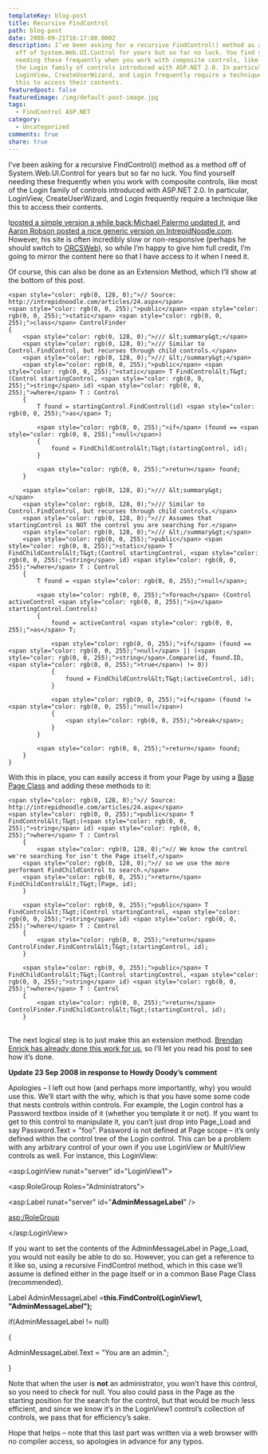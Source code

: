 ```yaml
---
templateKey: blog-post
title: Recursive FindControl
path: blog-post
date: 2008-09-21T16:17:00.000Z
description: I’ve been asking for a recursive FindControl() method as a method
  off of System.Web.UI.Control for years but so far no luck. You find yourself
  needing these frequently when you work with composite controls, like most of
  the Login family of controls introduced with ASP.NET 2.0. In particular,
  LoginView, CreateUserWizard, and Login frequently require a technique like
  this to access their contents.
featuredpost: false
featuredimage: /img/default-post-image.jpg
tags:
  - FindControl ASP.NET
category:
  - Uncategorized
comments: true
share: true
---
```

I’ve been asking for a recursive FindControl() method as a method off of System.Web.UI.Control for years but so far no luck. You find yourself needing these frequently when you work with composite controls, like most of the Login family of controls introduced with ASP.NET 2.0. In particular, LoginView, CreateUserWizard, and Login frequently require a technique like this to access their contents.

I[posted a simple version a while back](http://aspadvice.com/blogs/ssmith/archive/2006/08/23/Add-Profile-Items-in-CreateUserWizard-and-Recursive-FindControl.aspx);[Michael Palermo updated it](http://weblogs.asp.net/palermo4/archive/2007/04/13/recursive-findcontrol-t.aspx), and [Aaron Robson posted a nice generic version on IntrepidNoodle.com](http://intrepidnoodle.com/articles/24.aspx). However, his site is often incredibly slow or non-responsive (perhaps he should switch to [ORCSWeb](http://orcsweb.com/)), so while I’m happy to give him full credit, I’m going to mirror the content here so that I have access to it when I need it.

Of course, this can also be done as an Extension Method, which I’ll show at the bottom of this post.

```
<span style="color: rgb(0, 128, 0);">// Source: http://intrepidnoodle.com/articles/24.aspx</span>
<span style="color: rgb(0, 0, 255);">public</span> <span style="color: rgb(0, 0, 255);">static</span> <span style="color: rgb(0, 0, 255);">class</span> ControlFinder
{
    <span style="color: rgb(0, 128, 0);">/// &lt;summary&gt;</span>
    <span style="color: rgb(0, 128, 0);">/// Similar to Control.FindControl, but recurses through child controls.</span>
    <span style="color: rgb(0, 128, 0);">/// &lt;/summary&gt;</span>
    <span style="color: rgb(0, 0, 255);">public</span> <span style="color: rgb(0, 0, 255);">static</span> T FindControl&lt;T&gt;(Control startingControl, <span style="color: rgb(0, 0, 255);">string</span> id) <span style="color: rgb(0, 0, 255);">where</span> T : Control
    {        
        T found = startingControl.FindControl(id) <span style="color: rgb(0, 0, 255);">as</span> T; 
 
        <span style="color: rgb(0, 0, 255);">if</span> (found == <span style="color: rgb(0, 0, 255);">null</span>)
        {
            found = FindChildControl&lt;T&gt;(startingControl, id);
        }
 
        <span style="color: rgb(0, 0, 255);">return</span> found;        
    }
 
    <span style="color: rgb(0, 128, 0);">/// &lt;summary&gt;     </span>
    <span style="color: rgb(0, 128, 0);">/// Similar to Control.FindControl, but recurses through child controls.</span>
    <span style="color: rgb(0, 128, 0);">/// Assumes that startingControl is NOT the control you are searching for.</span>
    <span style="color: rgb(0, 128, 0);">/// &lt;/summary&gt;</span>
    <span style="color: rgb(0, 0, 255);">public</span> <span style="color: rgb(0, 0, 255);">static</span> T FindChildControl&lt;T&gt;(Control startingControl, <span style="color: rgb(0, 0, 255);">string</span> id) <span style="color: rgb(0, 0, 255);">where</span> T : Control
    {
        T found = <span style="color: rgb(0, 0, 255);">null</span>;
 
        <span style="color: rgb(0, 0, 255);">foreach</span> (Control activeControl <span style="color: rgb(0, 0, 255);">in</span> startingControl.Controls)
        {
            found = activeControl <span style="color: rgb(0, 0, 255);">as</span> T;
 
            <span style="color: rgb(0, 0, 255);">if</span> (found == <span style="color: rgb(0, 0, 255);">null</span> || (<span style="color: rgb(0, 0, 255);">string</span>.Compare(id, found.ID, <span style="color: rgb(0, 0, 255);">true</span>) != 0))
            {
                found = FindChildControl&lt;T&gt;(activeControl, id);
            }
 
            <span style="color: rgb(0, 0, 255);">if</span> (found != <span style="color: rgb(0, 0, 255);">null</span>)
            {
                <span style="color: rgb(0, 0, 255);">break</span>;
            }
        }
 
        <span style="color: rgb(0, 0, 255);">return</span> found;
    }
}
```

With this in place, you can easily access it from your Page by using a [Base Page Class](http://aspadvice.com/blogs/ssmith/archive/2006/09/14/Ultimate-ASP.NET-Base-Page-Class.aspx) and adding these methods to it:

```
<span style="color: rgb(0, 128, 0);">// Source: http://intrepidnoodle.com/articles/24.aspx</span>
<span style="color: rgb(0, 0, 255);">public</span> T FindControl&lt;T&gt;(<span style="color: rgb(0, 0, 255);">string</span> id) <span style="color: rgb(0, 0, 255);">where</span> T : Control
    {
        <span style="color: rgb(0, 128, 0);">// We know the control we're searching for isn't the Page itself,</span>
    <span style="color: rgb(0, 128, 0);">// so we use the more performant FindChildControl to search.</span>
    <span style="color: rgb(0, 0, 255);">return</span> FindChildControl&lt;T&gt;(Page, id);    
    }
 
    <span style="color: rgb(0, 0, 255);">public</span> T FindControl&lt;T&gt;(Control startingControl, <span style="color: rgb(0, 0, 255);">string</span> id) <span style="color: rgb(0, 0, 255);">where</span> T : Control
    {
        <span style="color: rgb(0, 0, 255);">return</span> ControlFinder.FindControl&lt;T&gt;(startingControl, id);    
    }
 
    <span style="color: rgb(0, 0, 255);">public</span> T FindChildControl&lt;T&gt;(Control startingControl, <span style="color: rgb(0, 0, 255);">string</span> id) <span style="color: rgb(0, 0, 255);">where</span> T : Control
    {
        <span style="color: rgb(0, 0, 255);">return</span> ControlFinder.FindChildControl&lt;T&gt;(startingControl, id);
    }
```

\
The next logical step is to just make this an extension method. [Brendan Enrick has already done this work for us](http://aspadvice.com/blogs/name/archive/2008/03/31/Creating-a-Recursive-FindControl-Extension-Method.aspx), so I’ll let you read his post to see how it’s done.

**Update 23 Sep 2008 in response to Howdy Doody’s comment**

Apologies – I left out how (and perhaps more importantly, why) you would use this. We’ll start with the why, which is that you have some some code that nests controls within controls. For example, the Login control has a Password textbox inside of it (whether you template it or not). If you want to get to this control to manipulate it, you can’t just drop into Page_Load and say Password.Text = "foo". Password is not defined at Page scope – it’s only defined within the control tree of the Login control. This can be a problem with any arbitrary control of your own if you use LoginView or MultiView controls as well. For instance, this LoginView:

<asp:LoginView runat="server" id="LoginView1">

<RoleGroups>

<asp:RoleGroup Roles="Administrators">

<ContentTemplate>

<asp:Label runat="server" id="**AdminMessageLabel**" />

</ContentTemplate>

<asp:/RoleGroup>

</asp:LoginView>

If you want to set the contents of the AdminMessageLabel in Page_Load, you would not easily be able to do so. However, you can get a reference to it like so, using a recursive FindControl<T> method, which in this case we’ll assume is defined either in the page itself or in a common Base Page Class (recommended).

Label AdminMessageLabel =**this.FindControl<Label>(LoginView1, "AdminMessageLabel");**

if(AdminMessageLabel != null)

{

AdminMessageLabel.Text = "You are an admin.";

}

Note that when the user is **not** an administrator, you won’t have this control, so you need to check for null. You also could pass in the Page as the starting position for the search for the control, but that would be much less efficient, and since we know it’s in the LoginView1 control’s collection of controls, we pass that for efficiency’s sake.

Hope that helps – note that this last part was written via a web browser with no compiler access, so apologies in advance for any typos.